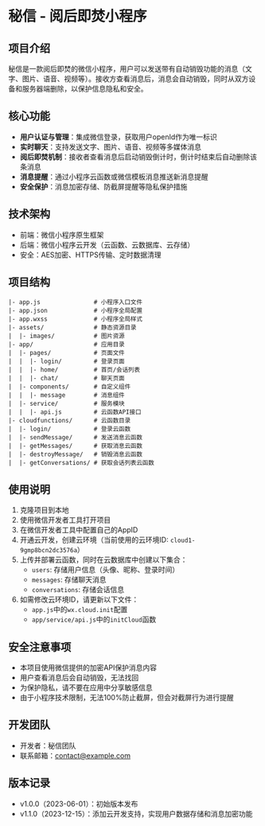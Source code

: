 # 秘信 - 阅后即焚小程序

## 项目介绍

秘信是一款阅后即焚的微信小程序，用户可以发送带有自动销毁功能的消息（文字、图片、语音、视频等）。接收方查看消息后，消息会自动销毁，同时从双方设备和服务器端删除，以保护信息隐私和安全。

## 核心功能

- **用户认证与管理**：集成微信登录，获取用户openId作为唯一标识
- **实时聊天**：支持发送文字、图片、语音、视频等多媒体消息
- **阅后即焚机制**：接收者查看消息后启动销毁倒计时，倒计时结束后自动删除该条消息
- **消息提醒**：通过小程序云函数或微信模板消息推送新消息提醒
- **安全保护**：消息加密存储、防截屏提醒等隐私保护措施

## 技术架构

- 前端：微信小程序原生框架
- 后端：微信小程序云开发（云函数、云数据库、云存储）
- 安全：AES加密、HTTPS传输、定时数据清理

## 项目结构

```
|- app.js               # 小程序入口文件
|- app.json             # 小程序全局配置
|- app.wxss             # 小程序全局样式
|- assets/              # 静态资源目录
|  |- images/           # 图片资源
|- app/                 # 应用目录
|  |- pages/            # 页面文件
|  |  |- login/         # 登录页面
|  |  |- home/          # 首页/会话列表
|  |  |- chat/          # 聊天页面
|  |- components/       # 自定义组件
|  |  |- message        # 消息组件
|  |- service/          # 服务模块
|  |  |- api.js         # 云函数API接口
|- cloudfunctions/      # 云函数目录
|  |- login/            # 登录云函数
|  |- sendMessage/      # 发送消息云函数
|  |- getMessages/      # 获取消息云函数
|  |- destroyMessage/   # 销毁消息云函数
|  |- getConversations/ # 获取会话列表云函数
```

## 使用说明

1. 克隆项目到本地
2. 使用微信开发者工具打开项目
3. 在微信开发者工具中配置自己的AppID
4. 开通云开发，创建云环境（当前使用的云环境ID: `cloud1-9gmp8bcn2dc3576a`）
5. 上传并部署云函数，同时在云数据库中创建以下集合：
   - `users`: 存储用户信息（头像、昵称、登录时间）
   - `messages`: 存储聊天消息
   - `conversations`: 存储会话信息
6. 如需修改云环境ID，请更新以下文件：
   - `app.js`中的`wx.cloud.init`配置
   - `app/service/api.js`中的`initCloud`函数

## 安全注意事项

- 本项目使用微信提供的加密API保护消息内容
- 用户查看消息后会自动销毁，无法找回
- 为保护隐私，请不要在应用中分享敏感信息
- 由于小程序技术限制，无法100%防止截屏，但会对截屏行为进行提醒

## 开发团队

- 开发者：秘信团队
- 联系邮箱：contact@example.com

## 版本记录

- v1.0.0（2023-06-01）：初始版本发布
- v1.1.0（2023-12-15）：添加云开发支持，实现用户数据存储和消息加密功能